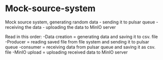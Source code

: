 # Mock-source-system
Mock source system, generating random data - sending it to pulsar queue - receiving the data - uploading the data to MinIO server

Read in this order:
-Data creation = generating data and saving it to csv. file
-Producer = reading saved file from file system and sending it to pulsar queue
-consumer = receiving data from pulsar queue and saving it as csv. file
-MinIO upload  = uploading received data to MinIO server
